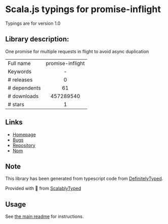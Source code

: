 
# Scala.js typings for promise-inflight

Typings are for version 1.0

## Library description:
One promise for multiple requests in flight to avoid async duplication

|                    |                 |
| ------------------ | :-------------: |
| Full name          | promise-inflight |
| Keywords           | - |
| # releases         | 0 |
| # dependents       | 61 |
| # downloads        | 457289540 |
| # stars            | 1 |

## Links
- [Homepage](https://github.com/iarna/promise-inflight#readme)
- [Bugs](https://github.com/iarna/promise-inflight/issues)
- [Repository](https://github.com/iarna/promise-inflight)
- [Npm](https://www.npmjs.com/package/promise-inflight)
    


## Note
This library has been generated from typescript code from [DefinitelyTyped](https://definitelytyped.org).

Provided with :purple_heart: from [ScalablyTyped](https://github.com/oyvindberg/ScalablyTyped)

## Usage
See [the main readme](../../readme.md) for instructions.


